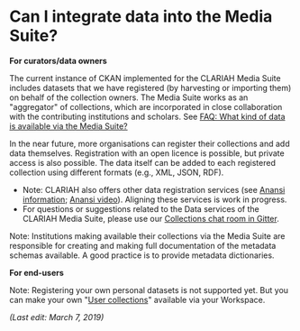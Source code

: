 Can I integrate data into the Media Suite?
===

**For curators/data owners**

The current instance of CKAN implemented for the CLARIAH Media Suite includes datasets that we have registered (by harvesting or importing them) on behalf of the collection owners. The Media Suite works as an "aggregator" of collections, which are incorporated in close collaboration with the contributing institutions and scholars. See [FAQ: What kind of data is available via the Media Suite?](http://mediasuite.clariah.nl/documentation/faq/what-data)

In the near future, more organisations can register their collections and add data themselves. Registration with an open licence is possible, but private access is also possible. The data itself can be added to each registered collection using different formats (e.g., XML, JSON, RDF).

- Note: CLARIAH also offers other data registration services (see [Anansi information](https://www.clariah.nl/files/wp/wp2_anansi_project_brief.pdf); [Anansi video](https://vimeo.com/186090384)). Aligning these services is work in progress.
- For questions or suggestions related to the Data services of the CLARIAH Media Suite, please use our [Collections chat room in Gitter](https://gitter.im/CLARIAH-media-studies/Collections-Data).

Note: Institutions making available their collections via the Media Suite are responsible for creating and making full documentation of the metadata schemas available. A good practice is to provide metadata dictionaries.

**For end-users**

Note: Registering your own personal datasets is not supported yet. But you can make your own "[User collections](http://mediasuite.clariah.nl/documentation/workspace/user-collections)" available via your Workspace.



*(Last edit: March 7, 2019)*